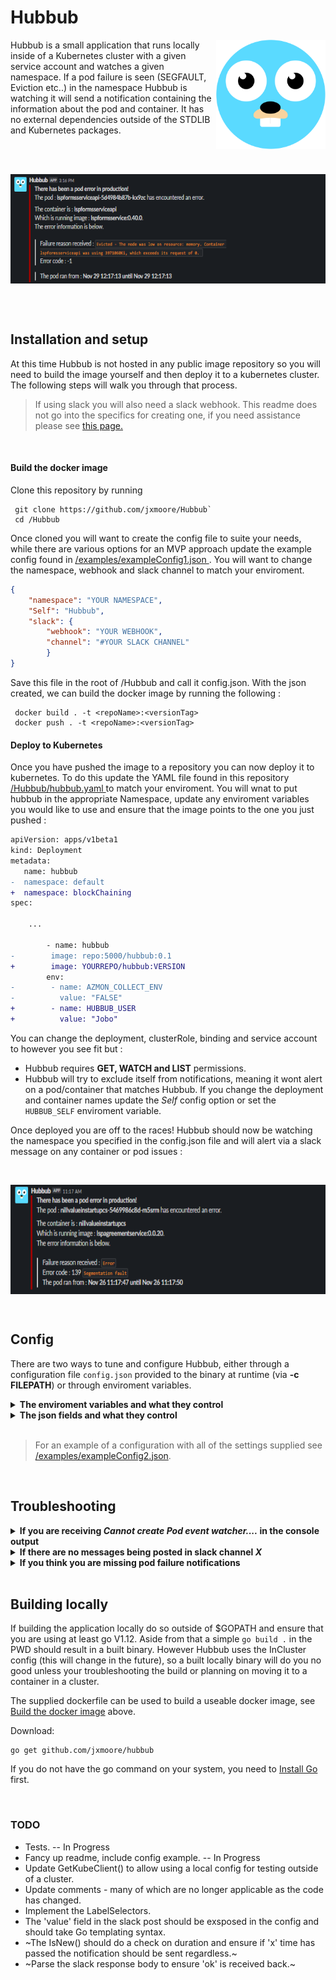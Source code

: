 # Hubbub 

<img src="images/Hubbub.png" align="right" title="Hubbub" width="175" height="175">

Hubbub is a small application that runs locally inside of a Kubernetes cluster with a given service account and watches a given namespace. If a pod failure is seen (SEGFAULT, Eviction etc..) in the namespace Hubbub is watching it will send a notification containing the information about the pod and container. It has no external dependencies outside of the STDLIB and Kubernetes packages.

<br>
<br>

<p align="center">
  <img src="images/eviction.PNG" align="middle" title="Eviction" width="635" height="175"   >
</p>



<br><br>
## Installation and setup
At this time Hubbub is not hosted in any public image repository so you will need to build the image yourself and then deploy it to a kubernetes cluster. The following steps will walk you through that process.
> If using slack you will also need a slack webhook. This readme does not go into the specifics for creating one, if you need assistance please see <a href="https://api.slack.com/messaging/webhooks">this page.</a>

<br>

#### Build the docker image
Clone this repository by running 
```shell
 git clone https://github.com/jxmoore/Hubbub`
 cd /Hubbub
 ```
Once cloned you will want to create the config file to suite your needs, while there are various options for an MVP approach update the example config found in <a href="examples/exampleConfig1.json"> /examples/exampleConfig1.json </a>. You will want to change the namespace, webhook and slack channel to match your enviroment. 

```json
{
	"namespace": "YOUR NAMESPACE",
	"Self": "Hubbub",
	"slack": {
		"webhook": "YOUR WEBHOOK",
		"channel": "#YOUR SLACK CHANNEL"
		}
}
```
Save this file in the root of /Hubbub and call it config.json. With the json created, we can build the docker image by running the following :

```shell
 docker build . -t <repoName>:<versionTag>
 docker push . -t <repoName>:<versionTag>
```

#### Deploy to Kubernetes 
Once you have pushed the image to a repository you can now deploy it to kubernetes. To do this update the YAML file found in this repository <a href="hubbub.yaml"> /Hubbub/hubbub.yaml </a> to match your enviroment. You will wnat to put hubbub in the appropriate Namespace, update any enviroment variables you would like to use and ensure that the image points to the one you just pushed : 

```diff
apiVersion: apps/v1beta1
kind: Deployment
metadata:
   name: hubbub
-  namespace: default
+  namespace: blockChaining
spec:

    ...

        - name: hubbub
-        image: repo:5000/hubbub:0.1
+        image: YOURREPO/hubbub:VERSION
        env:
-        - name: AZMON_COLLECT_ENV
-          value: "FALSE"            
+        - name: HUBBUB_USER
+          value: "Jobo"        
```

You can change the deployment, clusterRole, binding and service account to however you see fit but : 
* Hubbub requires **GET, WATCH and LIST** permissions. 
* Hubbub will try to exclude itself from notifications, meaning it wont alert on a pod/container that matches Hubbub. If you change the deployment and container names update the *Self* config option or set the `HUBBUB_SELF` enviroment variable.

Once deployed you are off to the races! Hubbub should now be watching the namespace you specified in the config.json file and will alert via a slack message on any container or pod issues :

<br>

<p align="center">
  <img src="images/segfault.PNG" align="middle" title="Segfault" width="635" height="175"  >
</p>
<br>


## Config
There are two ways to tune and configure Hubbub, either through a configuration file `config.json` provided to the binary at runtime (via **-c FILEPATH**) or through enviroment variables. 
<details><summary><b>The enviroment variables and what they control</b></summary>
</details>
<details><summary><b>The json fields and what they control</b></summary>
</details>

<br>

>For an example of a configuration with all of the settings supplied see  <a href="examples/exampleConfig2.json"> /examples/exampleConfig2.json</a>.
<br>


## Troubleshooting
<details><summary><b>If you are receiving <i>Cannot create Pod event watcher....</i> in the console output</b></summary>
<ol>
  <li>Ensure the service account, role and rolebinding were created and reside within the correct namespace. </li>
  <li>Remember Hubbub requires <b>WATCH, GET and LIST</b> permissions.</li>
</ol>
</details>
<details><summary><b>If there are no messages being posted in slack channel <i>X</i></b></summary>
<ol>
  <li>Ensure your webhook is correct.</li>
  <li>Double check the channel if your supplying one in the config or env variables <i>channel</i> & <i>HUBBUB_CHANNEL</i> respectively.</li>
  <li>Check the console output. When Hubbub sends the notification if the response from slack is '<i>ok</i>' the console output should read '<i>Slack message sent...</i>', if the response body from slack does not match '<i>ok</i>' or there are errors the details will be written out as well.</li>
</ol>
</details>
<details><summary><b>If you think you are missing pod failure notifications</b></summary>
<ol>
  <li>Enable the Debug option in the config. This will print every change found on the channel to STDOUT.</li>
  <li>Check the config value for <i>TimeCheck</i> or env variable <i>HUBBUB_TIMECHECK</i> if one is supplied, this value represents a time in minutes and if too large could mean repetead or new failures are being deemed old.</li>
</ol>
</details>

<br>


## Building locally
If building the application locally do so outside of $GOPATH and ensure that you are using at least go V1.12. Aside from that a simple `go build .` in the PWD should result in a built binary. However Hubbub uses the InCluster config (this will change in the future), so a built locally binary will do you no good unless your troubleshooting the build or planning on moving it to a container in a cluster. 

The supplied dockerfile can be used to build a useable docker image, see <a href="#Build-the-docker-image"> Build the docker image</a> above.

Download:
```shell
go get github.com/jxmoore/hubbub
```
If you do not have the go command on your system, you need to [Install Go](http://golang.org/doc/install) first.

<br>

### TODO
- Tests. -- In Progress
- Fancy up readme, include config example. -- In Progress
- Update GetKubeClient() to allow using a local config for testing outside of a cluster.
- Update comments - many of which are no longer applicable as the code has changed.
- Implement the LabelSelectors.
- The 'value' field in the slack post should be exsposed in the config and should take Go templating syntax.
- ~The IsNew() should do a check on duration and ensure if 'x' time has passed the notification should be sent regardless.~
- ~Parse the slack response body to ensure 'ok' is received back.~
